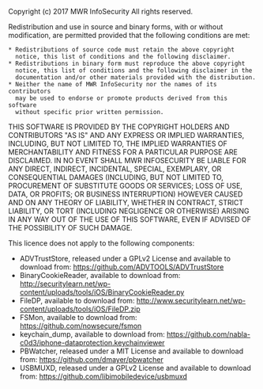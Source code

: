 
Copyright (c) 2017 MWR InfoSecurity
All rights reserved.

Redistribution and use in source and binary forms, with or without
modification, are permitted provided that the following conditions are met:

    * Redistributions of source code must retain the above copyright
      notice, this list of conditions and the following disclaimer.
    * Redistributions in binary form must reproduce the above copyright
      notice, this list of conditions and the following disclaimer in the
      documentation and/or other materials provided with the distribution.
    * Neither the name of MWR InfoSecurity nor the names of its contributors
      may be used to endorse or promote products derived from this software
      without specific prior written permission.

THIS SOFTWARE IS PROVIDED BY THE COPYRIGHT HOLDERS AND CONTRIBUTORS "AS IS" AND
ANY EXPRESS OR IMPLIED WARRANTIES, INCLUDING, BUT NOT LIMITED TO, THE IMPLIED
WARRANTIES OF MERCHANTABILITY AND FITNESS FOR A PARTICULAR PURPOSE ARE
DISCLAIMED. IN NO EVENT SHALL MWR INFOSECURITY BE LIABLE FOR ANY
DIRECT, INDIRECT, INCIDENTAL, SPECIAL, EXEMPLARY, OR CONSEQUENTIAL DAMAGES
(INCLUDING, BUT NOT LIMITED TO, PROCUREMENT OF SUBSTITUTE GOODS OR SERVICES;
LOSS OF USE, DATA, OR PROFITS; OR BUSINESS INTERRUPTION) HOWEVER CAUSED AND
ON ANY THEORY OF LIABILITY, WHETHER IN CONTRACT, STRICT LIABILITY, OR TORT
(INCLUDING NEGLIGENCE OR OTHERWISE) ARISING IN ANY WAY OUT OF THE USE OF THIS
SOFTWARE, EVEN IF ADVISED OF THE POSSIBILITY OF SUCH DAMAGE.


This licence does not apply to the following components:

- ADVTrustStore, released under a GPLv2 License and available to download from: https://github.com/ADVTOOLS/ADVTrustStore
- BinaryCookieReader, available to download from: http://securitylearn.net/wp-content/uploads/tools/iOS/BinaryCookieReader.py
- FileDP, available to download from: http://www.securitylearn.net/wp-content/uploads/tools/iOS/FileDP.zip
- FSMon, available to download from: https://github.com/nowsecure/fsmon
- keychain_dump, available to download from: https://github.com/nabla-c0d3/iphone-dataprotection.keychainviewer
- PBWatcher, released under a MIT License and available to download from: https://github.com/dmayer/pbwatcher
- USBMUXD, released under a GPLv2 License and available to download from: https://github.com/libimobiledevice/usbmuxd
